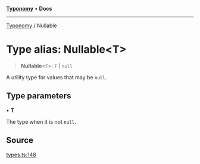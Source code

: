 [**Typonomy**](../README.md) • **Docs**

***

[Typonomy](../globals.md) / Nullable

# Type alias: Nullable\<T\>

> **Nullable**\<`T`\>: `T` \| `null`

A utility type for values that may be `null`.

## Type parameters

• **T**

The type when it is not `null`.

## Source

[types.ts:148](https://github.com/softcraft-development/typonomy/blob/d8b6722e8f9213512ecbf239a27330f22316ef6d/src/types.ts#L148)

